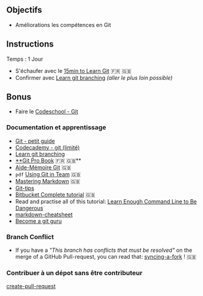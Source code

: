 ## Objectifs

- Améliorations les compétences en Git

## Instructions

Temps : 1 Jour

- S'échaufer avec le [15min to Learn Git](https://try.github.io) :fr: :uk:
- Confirmer avec [Learn git branching](http://learngitbranching.js.org) _(aller le plus loin possible)_

## Bonus

- Faire le [Codeschool - Git ](https://www.codeschool.com/learn/git)

### Documentation et apprentissage
* [Git - petit guide](http://rogerdudler.github.io/git-guide/index.fr.html)
* [Codecademy - git (limité) ](https://www.codecademy.com/courses/learn-git/lessons/git-workflow/exercises/hello-git)
* [Learn git branching](http://learngitbranching.js.org)
* [**Git Pro Book](http://git-scm.com/book/en/v2) :fr: :uk:**
* [Aide-Mémoire Git](https://services.github.com/on-demand/downloads/github-git-cheat-sheet.pdf) :uk:
* `pdf` [Using Git in Team](01-GIT/documentation/git_2.pdf) :gb:
* [Mastering Markdown](https://guides.github.com/features/mastering-markdown/) :uk:
* [Git-tips](https://github.com/git-tips/tips)
* [Bitbucket Complete tutorial](https://www.atlassian.com/git/tutorials/learn-git-with-bitbucket-cloud) :uk:
* Read and practise all of this tutorial: [Learn Enough Command Line to Be Dangerous](http://www.learnenough.com/command-line/)
* [markdown-cheatsheet](https://guides.github.com/pdfs/markdown-cheatsheet-online.pdf)
* [Become a git guru](https://fr.atlassian.com/git/tutorials)

### Branch Conflict

* If you have a _"This branch has conflicts that must be resolved"_ on the merge of a GitHub Pull-request, you can read that: [syncing-a-fork](https://help.github.com/articles/syncing-a-fork/) ! :uk:

### Contribuer à un dépot sans être contributeur

[create-pull-request](https://services.github.com/on-demand/intro-to-github/create-pull-request)









